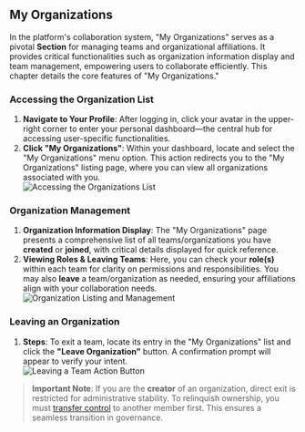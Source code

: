 ## My Organizations  

In the platform's collaboration system, "My Organizations" serves as a pivotal **Section** for managing teams and organizational affiliations. It provides critical functionalities such as organization information display and team management, empowering users to collaborate efficiently. This chapter details the core features of "My Organizations."  

### Accessing the Organization List  

1. **Navigate to Your Profile**: After logging in, click your avatar in the upper-right corner to enter your personal dashboard—the central hub for accessing user-specific functionalities.  
2. **Click "My Organizations"**: Within your dashboard, locate and select the "My Organizations" menu option. This action redirects you to the "My Organizations" listing page, where you can view all organizations associated with you.  
   ![Accessing the Organizations List](/portal/personal-my-org.png)  

### Organization Management  

1. **Organization Information Display**: The "My Organizations" page presents a comprehensive list of all teams/organizations you have **created** or **joined**, with critical details displayed for quick reference.  
2. **Viewing Roles & Leaving Teams**: Here, you can check your **role(s)** within each team for clarity on permissions and responsibilities. You may also **leave** a team/organization as needed, ensuring your affiliations align with your collaboration needs.  
   ![Organization Listing and Management](/portal/personal-my-org2.png)  

### Leaving an Organization  

1. **Steps**: To exit a team, locate its entry in the "My Organizations" list and click the **"Leave Organization"** button. A confirmation prompt will appear to verify your intent.  
   ![Leaving a Team Action Button](/portal/personal-my-org3.png)  

> **Important Note**: If you are the **creator** of an organization, direct exit is restricted for administrative stability. To relinquish ownership, you must [transfer control](/portal/org-transfer) to another member first. This ensures a seamless transition in governance.